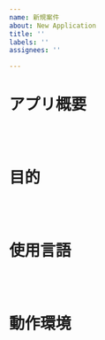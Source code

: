 ```yaml
---
name: 新規案件
about: New Application
title: ''
labels: ''
assignees: ''

---
```


<!-- 新規案件 -->
# アプリ概要


<br>
<br>

# 目的


<br>
<br>

# 使用言語


<br>
<br>

# 動作環境
